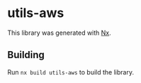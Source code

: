 # utils-aws

This library was generated with [Nx](https://nx.dev).

## Building

Run `nx build utils-aws` to build the library.

